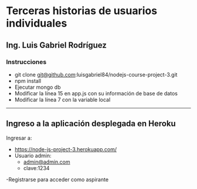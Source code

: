 # Terceras historias de usuarios individuales

## Ing. Luis Gabriel Rodríguez

### Instrucciones
- git clone git@github.com:luisgabriel84/nodejs-course-project-3.git
- npm install 
- Ejecutar mongo db
- Modificar la línea 15 en app.js con su información de base de datos
- Modificar la línea 7 con la variable local

---
## Ingreso a la aplicación desplegada en Heroku
Ingresar a:
- https://node-js-project-3.herokuapp.com/
- Usuario admin:
    - admin@admin.com
    - clave:1234

-Registrarse para acceder como aspirante
